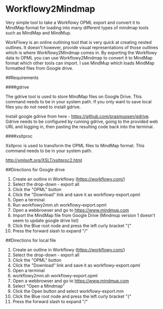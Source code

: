 # Workflowy2Mindmap
Very simple tool to take a Workflowy OPML export and convert it to MindMap 
format for loading into many different types of mindmap tools such as MindMap and MindMup.

WorkFlowy is an online outlining tool that is very quick at creating nested outlines. It doesn't however, provide
visual representations of those outlines which is where Workflowy2Mindmap comes in. By exporting the Workflowy
data to OPML you can use Workflowy2Mindmap to convert it to MindMap format which other tools can import. I use 
MindMup which loads MindMap formatted files from Google drive.

##Requirements

####gdrive

The gdrive tool is used to store MindMap files on Google Drive.
This command needs to be in your system path. If you only want to save local files
you do not need to install gdrive.

Install google gdrive from here - https://github.com/prasmussen/gdrive.
Gdrive needs to be configured by running gdrive, going to the provided web URL and 
logging in, then pasting the resulting code back into the terminal.

####xsltproc

Xsltproc is used to transform the OPML files to MindMap format. This command
needs to be in your system path.

http://xmlsoft.org/XSLT/xsltproc2.html

##Directions for Google drive

1. Create an outline in Workflowy (https://workflowy.com/)
2. Select the drop-down - export all
3. Click the "OPML" button
4. Click the "Download" link and save it as workflowy-export.opml
5. Open a terminal
3. Run workflowy2mm.sh workflowy-export.opml
4. Open a webbrowser and go to https://www.mindmup.com
5. Import the MindMap file from Google Drive (Mindmup version 1 doesn't seem to update google drive list)
6. Click the Blue root node and press the left curly bracket "{"
7. Press the forward slash to expand "/"

##Directions for local file

1. Create an outline in Workflowy (https://workflowy.com/)
2. Select the drop-down - export all
3. Click the "OPML" button
4. Click the "Download" link and save it as workflowy-export.opml
5. Open a terminal
6. workflowy2mm.sh workflowy-export.opml
7. Open a webbrowser and go to https://www.mindmup.com
8. Select "Open a Mindmap"
9. Click the Open button and select workflowy-export.mm
10. Click the Blue root node and press the left curly bracket "{"
11. Press the forward slash to expand "/"
